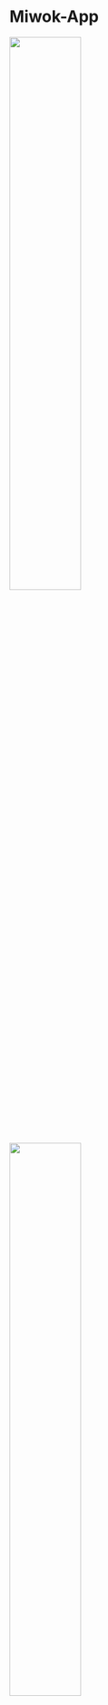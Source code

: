# Miwok-App

<img src = "https://user-images.githubusercontent.com/72021908/189523493-2396392e-b9a2-4497-a811-899b500b44e4.jpg" width = "50%" height = "50%">

<img src = "https://user-images.githubusercontent.com/72021908/189523497-1eeba24e-f71e-46bf-9a54-96f2382f9e31.jpg" width = "50%" height = "50%">
